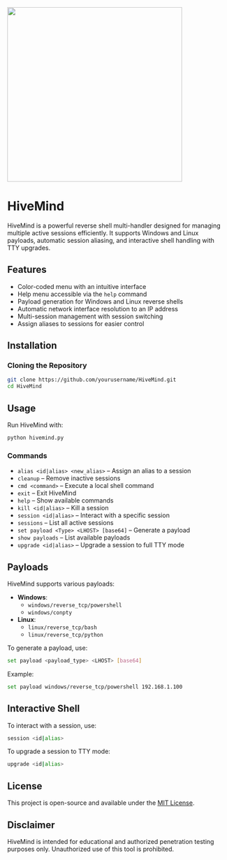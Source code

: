 <img src="assets/hivemind_logo.jpg)" style="width:400px; height:auto;">

# HiveMind
HiveMind is a powerful reverse shell multi-handler designed for managing multiple active sessions efficiently. It supports Windows and Linux payloads, automatic session aliasing, and interactive shell handling with TTY upgrades.

## Features

- Color-coded menu with an intuitive interface
- Help menu accessible via the `help` command
- Payload generation for Windows and Linux reverse shells
- Automatic network interface resolution to an IP address
- Multi-session management with session switching
- Assign aliases to sessions for easier control

## Installation

### Cloning the Repository

```bash
git clone https://github.com/yourusername/HiveMind.git
cd HiveMind
```

## Usage

Run HiveMind with:

```bash
python hivemind.py
```

### Commands

- `alias <id|alias> <new_alias>` – Assign an alias to a session
- `cleanup` – Remove inactive sessions
- `cmd <command>` – Execute a local shell command
- `exit` – Exit HiveMind
- `help` – Show available commands
- `kill <id|alias>` – Kill a session
- `session <id|alias>` – Interact with a specific session
- `sessions` – List all active sessions
- `set payload <Type> <LHOST> [base64]` – Generate a payload
- `show payloads` – List available payloads
- `upgrade <id|alias>` – Upgrade a session to full TTY mode

## Payloads

HiveMind supports various payloads:

- **Windows**:
  - `windows/reverse_tcp/powershell`
  - `windows/conpty`
- **Linux**:
  - `linux/reverse_tcp/bash`
  - `linux/reverse_tcp/python`

To generate a payload, use:

```bash
set payload <payload_type> <LHOST> [base64]
```

Example:

```bash
set payload windows/reverse_tcp/powershell 192.168.1.100
```

## Interactive Shell

To interact with a session, use:

```bash
session <id|alias>
```

To upgrade a session to TTY mode:

```bash
upgrade <id|alias>
```

## License

This project is open-source and available under the [MIT License](LICENSE).

## Disclaimer

HiveMind is intended for educational and authorized penetration testing purposes only. Unauthorized use of this tool is prohibited.
